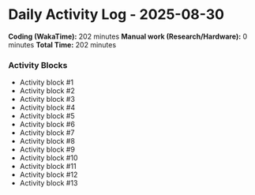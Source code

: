 # Daily Activity Log - 2025-08-30

**Coding (WakaTime):** 202 minutes
**Manual work (Research/Hardware):** 0 minutes
**Total Time:** 202 minutes

### Activity Blocks
- Activity block #1
- Activity block #2
- Activity block #3
- Activity block #4
- Activity block #5
- Activity block #6
- Activity block #7
- Activity block #8
- Activity block #9
- Activity block #10
- Activity block #11
- Activity block #12
- Activity block #13
